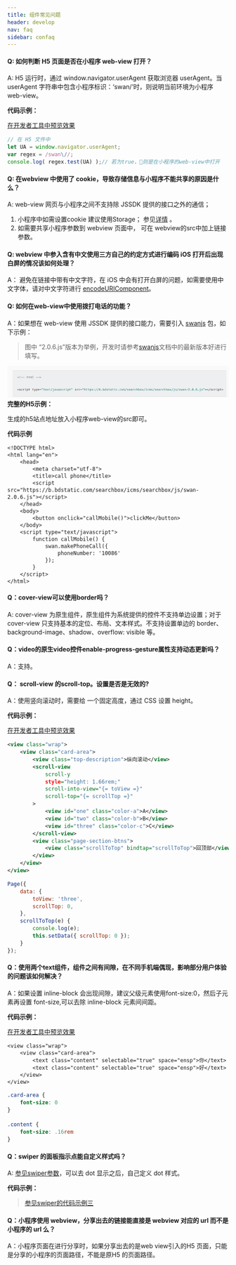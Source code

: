 ```yaml
---
title: 组件常见问题
header: develop
nav: faq
sidebar: confaq
---
```


#### Q: 如何判断 H5 页面是否在小程序 web-view 打开？

A: H5 运行时，通过 window.navigator.userAgent 获取浏览器 userAgent。当 userAgent 字符串中包含小程序标识：‘swan/’时，则说明当前环境为小程序 web-view。

**代码示例：**

<a href="swanide://fragment/547f28b94e391bf484dece2bdc4c1e9b1575830214937" title="在开发者工具中预览效果" target="_self">在开发者工具中预览效果</a>

```js
// 在 H5 文件中
let UA = window.navigator.userAgent;
var regex = /swan\//;
console.log( regex.test(UA) );// 若为true，则是在小程序的web-view中打开
```

#### Q: 在webview 中使用了 cookie，导致存储信息与小程序不能共享的原因是什么？

A: web-view 网页与小程序之间不支持除 JSSDK 提供的接口之外的通信； 
1. 小程序中如需设置cookie 建议使用Storage； 参见[详情](https://smartprogram.baidu.com/docs/develop/api/storage/save_process/) 。
2. 如需要共享小程序参数到 webview 页面中， 可在 webview的src中加上链接参数。


#### Q: webview 中参入含有中文使用三方自己的约定方式进行编码 iOS 打开后出现白屏的情况该如何处理？
A： 避免在链接中带有中文字符，在 iOS 中会有打开白屏的问题，如需要使用中文字体，请对中文字符进行 [encodeURIComponent](http://smartprogram.baidu.com/docs/develop/api/net_request/)。

#### Q: 如何在web-view中使用拨打电话的功能？
A：如果想在 web-view 使用 JSSDK 提供的接口能力，需要引入 [swanjs](/develop/component/open_web-view/) 包，如下示例：
> 图中 “2.0.6.js”版本为举例，开发时请参考[swanjs](/develop/component/open_web-view/)文档中的最新版本好进行填写。

![](../../../img/faq/webview.png)
**完整的H5示例：**

生成的h5站点地址放入小程序web-view的src即可。

**代码示例**

```
<!DOCTYPE html>
<html lang="en">
    <head>
        <meta charset="utf-8">
        <title>call phone</title>
        <script  src="https://b.bdstatic.com/searchbox/icms/searchbox/js/swan-2.0.6.js"></script>
    </head>
    <body>
        <button onclick="callMobile()">clickMe</button>
    </body>
    <script type="text/javascript">
        function callMobile() {
            swan.makePhoneCall({
                phoneNumber: '10086' 
            });
        }
    </script>
</html>
```
#### Q：cover-view可以使用border吗？ 

A: cover-view 为原生组件，原生组件为系统提供的控件不支持单边设置；对于 cover-view 只支持基本的定位、布局、文本样式。不支持设置单边的 border、background-image、shadow、overflow: visible 等。


#### Q：video的原生video控件enable-progress-gesture属性支持动态更新吗？ 

A：支持。

#### Q： scroll-view 的scroll-top。设置是否是无效的?

A：使用竖向滚动时，需要给 <scroll-view> 一个固定高度，通过 CSS 设置 height。

**代码示例：**

<a href="swanide://fragment/ec9c378307f6f1ad5c6d8fbcbbebb0201576062412502" title="在开发者工具中预览效果" target="_self">在开发者工具中预览效果</a>

```xml
<view class="wrap">
    <view class="card-area">
        <view class="top-description">纵向滚动</view>
        <scroll-view
            scroll-y
            style="height: 1.66rem;"
            scroll-into-view="{= toView =}"
            scroll-top="{= scrollTop =}"
        >
            <view id="one" class="color-a">A</view>
            <view id="two" class="color-b">B</view>
            <view id="three" class="color-c">C</view>
        </scroll-view>  
        <view class="page-section-btns">
            <view class="scrollToTop" bindtap="scrollToTop">回顶部</view>
        </view>
    </view>
</view>

```

```js
Page({
    data: {
        toView: 'three',
        scrollTop: 0,
    },
    scrollToTop(e) {
        console.log(e);
        this.setData({ scrollTop: 0 });
    }
});
```

#### Q：使用两个text组件，组件之间有间隙，在不同手机端偶现，影响部分用户体验的问题该如何解决？

A：如果设置 inline-block 会出现间隙，建议父级元素使用font-size:0，然后子元素再设置 font-size,可以去除 inline-block 元素间间距。

**代码示例：**

<a href="swanide://fragment/33587beb69a085916a1b5c1a133bd3361576056022937" title="在开发者工具中预览效果" target="_self">在开发者工具中预览效果</a>

```swan
<view class="wrap">
    <view class="card-area">
        <text class="content" selectable="true" space="ensp">你</text>
        <text class="content" selectable="true" space="ensp">好</text>
    </view>
</view>
```

```css
.card-area {
    font-size: 0
}

.content {
    font-size: .16rem
}
```

####  Q：swiper 的面板指示点能自定义样式吗？

A: [参见swiper参数](/develop/component/view_swiper/)，可以去 dot 显示之后，自己定义 dot 样式。

**代码示例：**

> [参见swiper的代码示例三](/develop/component/view_swiper/)

#### Q：小程序使用 webview，分享出去的链接能直接是 webview 对应的 url 而不是小程序的 url 么？

A：小程序页面在进行分享时，如果分享出去的是web view引入的H5 页面，只能是分享的小程序的页面路径，不能是原H5 的页面路径。